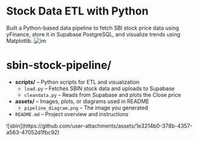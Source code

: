 # Stock Data ETL with Python
Built a Python-based data pipeline to fetch SBI stock price data using yFinance, store it in Supabase PostgreSQL, and visualize trends using Matplotlib.
![im](https://github.com/user-attachments/assets/c85f8007-6eeb-46ff-998d-f84448d88e2f)

<!DOCTYPE html>
<html lang="en">
<head>
  <meta charset="UTF-8">
</head>
<body>
  <h1>sbin-stock-pipeline/</h1>
  <ul>
    <li>
      <strong>scripts/</strong> – Python scripts for ETL and visualization
      <ul>
        <li><code>load.py</code> – Fetches SBIN stock data and uploads to Supabase</li>
        <li><code>cleandata.py</code> – Reads from Supabase and plots the Close price</li>
      </ul>
    </li>
    <li>
      <strong>assets/</strong> – Images, plots, or diagrams used in README
      <ul>
        <li><code>pipeline_diagram.png</code> – The image you generated</li>
      </ul>
    </li>
    <li><code>README.md</code> – Project overview and instructions</li>
  </ul>
</body>
</html>
![sbin](https://github.com/user-attachments/assets/1e3214b0-378b-4357-a563-47052d1fbc92)
